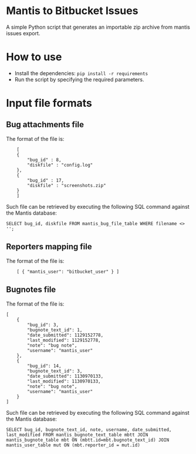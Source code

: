 # Mantis to Bitbucket Issues

A simple Python script that generates an importable zip archive from mantis issues export.

# How to use
* Install the dependencies:
```pip install -r requirements```
* Run the script by specifying the required parameters.

# Input file formats
## Bug attachments file
The format of the file is:
```
    [
	{
		"bug_id" : 8,
		"diskfile" : "config.log"
	},
	{
		"bug_id" : 17,
		"diskfile" : "screenshots.zip"
	}
	]
```

Such file can be retrieved by executing the following SQL command against the Mantis database:
```
SELECT bug_id, diskfile FROM mantis_bug_file_table WHERE filename <> '';
```

## Reporters mapping file
The format of the file is:
```
    [ { "mantis_user": "bitbucket_user" } ]
```

## Bugnotes file
The format of the file is:
```
[
    {
        "bug_id": 3,
        "bugnote_text_id": 1,
        "date_submitted": 1129152778,
        "last_modified": 1129152778,
        "note": "bug note",
        "username": "mantis_user"
    },
    {
        "bug_id": 14,
        "bugnote_text_id": 3,
        "date_submitted": 1130970133,
        "last_modified": 1130970133,
        "note": "bug note",
        "username": "mantis_user"
    }
]
````

Such file can be retrieved by executing the following SQL command against the Mantis database:
```
SELECT bug_id, bugnote_text_id, note, username, date_submitted, last_modified FROM mantis_bugnote_text_table mbtt JOIN mantis_bugnote_table mbt ON (mbtt.id=mbt.bugnote_text_id) JOIN mantis_user_table mut ON (mbt.reporter_id = mut.id)
```